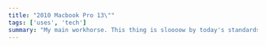```yaml
---
title: "2010 Macbook Pro 13\""
tags: ['uses', 'tech']
summary: "My main workhorse. This thing is sloooow by today's standards. I've upgraded it with a 4TB hard drive to hold RAW camera files and maxed the RAM out at 8GB."
---
```

